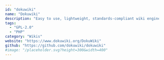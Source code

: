 ```yaml
---
id: "dokuwiki"
name: "Dokuwiki"
description: "Easy to use, lightweight, standards-compliant wiki engine with a simple syntax allowing reading the data outside the wiki. All data is stored in plain text files, therefore no database is required."
tags:
  - "GPL-2.0"
  - "PHP"
category: "Wikis"
website: "https://www.dokuwiki.org/DokuWiki"
github: "https://github.com/dokuwiki/dokuwiki"
#image: "/placeholder.svg?height=300&width=400"
---
```


